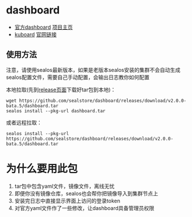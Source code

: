 # dashboard

- [官方dashboard](https://github.com/sealstore/dashboard/tree/dashboard)       [项目主页](https://github.com/kubernetes/dashboard)
- [kuboard](https://github.com/sealstore/dashboard/tree/kuboard)           [官网链接](https://kuboard.cn?from=sealyun)


## 使用方法
注意，请使用sealos最新版本，如果是老版本sealos安装的集群不会自动生成sealos配置文件，需要自己手动配置，会输出日志教你如何配置

本地拉取(先到[release页面](https://github.com/sealstore/dashboard/releases)下载好tar包到本地)：
```
wget https://github.com/sealstore/dashboard/releases/download/v2.0.0-bata.5/dashboard.tar
sealos install --pkg-url dashboard.tar
```
或者远程拉取：
```
sealos install --pkg-url https://github.com/sealstore/dashboard/releases/download/v2.0.0-bata.5/dashboard.tar
```

# 为什么要用此包
1. tar包中包含yaml文件，镜像文件，离线无忧
2. 即便你没有镜像仓库，sealos也会帮你把镜像导入到集群节点上
3. 安装完日志中直接显示界面上访问的登录token
4. 对官方yaml文件作了一些修改，让dashboard具备管理员权限

